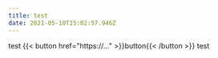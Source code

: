 ```yaml
---
title: test
date: 2021-05-10T15:02:57.946Z
---
```

test
{{< button href="https://..." >}}button{{< /button >}}
test
